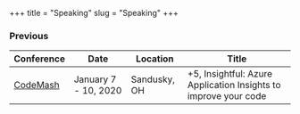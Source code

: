 +++
title = "Speaking"
slug = "Speaking"
+++

### Previous

| Conference | Date | Location | Title |
| --- | --- | --- | --- |
| [CodeMash](https://www.codemash.org/) | January 7 - 10, 2020 | Sandusky, OH | +5, Insightful: Azure Application Insights to improve your code |
